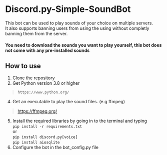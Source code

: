 # Discord.py-Simple-SoundBot
This bot can be used to play sounds of your choice on multiple servers.  
It also supports banning users from using the using without completly banning them from the server.  
#### You need to download the sounds you want to play yourself, this bot does not come with any pre-installed sounds
## How to use  
1. Clone the repository
3. Get Python version 3.8 or higher  
> ```https://www.python.org/```
4. Get an executable to play the sound files. (e.g ffmpeg)
> https://ffmpeg.org/
5. Install the required libraries by going in to the terminal and typing  
`pip install -r requirements.txt`  
or  
    `pip install discord.py[voice]`  
    `pip install aiosqlite`  
6. Configure the bot in the bot_config.py file


